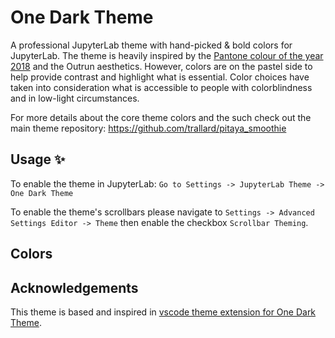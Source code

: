 # One Dark Theme

A professional JupyterLab theme with hand-picked & bold colors for JupyterLab. The theme is heavily inspired by the [Pantone colour of the year 2018](https://www.pantone.com/articles/color-of-the-year/color-of-the-year-2018) and the Outrun aesthetics. However, colors are on the pastel side to help provide contrast and highlight what is essential. Color choices have taken into consideration what is accessible to people with colorblindness and in low-light circumstances.

For more details about the core theme colors and the such check out the main theme repository: https://github.com/trallard/pitaya_smoothie

## Usage ✨

To enable the theme in JupyterLab: `Go to Settings -> JupyterLab Theme -> One Dark Theme`

To enable the theme's scrollbars please navigate to `Settings -> Advanced Settings Editor -> Theme` then enable the checkbox `Scrollbar Theming`.

## Colors

## Acknowledgements

This theme is based and inspired in [vscode theme extension for One Dark Theme](https://github.com/trallard/pitaya_smoothie).
